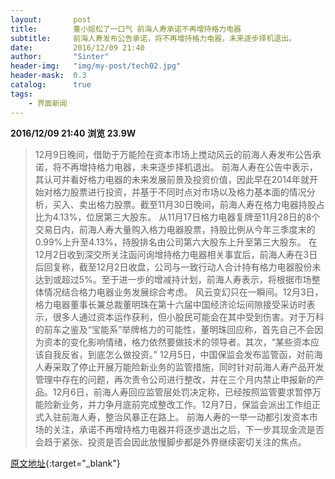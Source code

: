```yaml
---
layout:       post
title:        董小姐松了一口气 前海人寿承诺不再增持格力电器
subtitle:     前海人寿发布公告承诺，将不再增持格力电器，未来逐步择机退出。
date:         2016/12/09 21:40
author:       "Sinter"
header-img:   "img/my-post/tech02.jpg"
header-mask:  0.3
catalog:      true
tags:
    - 界面新闻
---
```


**2016/12/09 21:40**  **浏览 23.9W**

> 12月9日晚间，借助于万能险在资本市场上搅动风云的前海人寿发布公告承诺，将不再增持格力电器，未来逐步择机退出。
前海人寿在公告中表示，其认可并看好格力电器的未来发展前景及投资价值，因此早在2014年就开始对格力股票进行投资，并基于不同时点对市场以及格力基本面的情况分析，买入、卖出格力股票。截至11月30日晚间，前海人寿在格力电器持股占比为4.13%，位居第三大股东。
从11月17日格力电器复牌至11月28日的8个交易日内，前海人寿大量购入格力电器股票，持股比例从今年三季度末的0.99%上升至4.13%，持股排名由公司第六大股东上升至第三大股东。
在12月2日收到深交所关注函问询增持格力电器相关事宜后，前海人寿在3日后回复称，截至12月2日收盘，公司与一致行动人合计持有格力电器股份未达到或超过5%。至于进一步的增减持计划，前海人寿表示，将根据市场整体情况结合格力电器业务发展综合考虑。
风云变幻只在一瞬间。12月3日，格力电器董事长兼总裁董明珠在第十六届中国经济论坛间隙接受采访时表示，很多人通过资本运作获利，但小股民可能会在其中受到伤害。对于万科的前车之鉴及“宝能系”举牌格力的可能性，董明珠回应称，首先自己不会因为资本的变化影响情绪，格力依然要做技术的领导者。其次，“某些资本应该自我反省，到底怎么做投资。”
12月5日，中国保监会发布监管函，对前海人寿采取了停止开展万能险新业务的监管措施，同时针对前海人寿产品开发管理中存在的问题，再次责令公司进行整改，并在三个月内禁止申报新的产品。12月6日，前海人寿回应监管层处罚决定称，已经按照监管要求暂停万能险新业务，并力争月底前完成整改工作。12月7日，保监会派出工作组正式入驻前海人寿，整治风暴正在路上。
前海人寿的一举一动都引发资本市场的关注，承诺不再增持格力电器并将逐步退出之后，下一步其现金流是否会趋于紧张、投资是否会因此放慢脚步都是外界继续密切关注的焦点。


[原文地址](http://www.jiemian.com/article/1007179.html){:target="_blank"}


